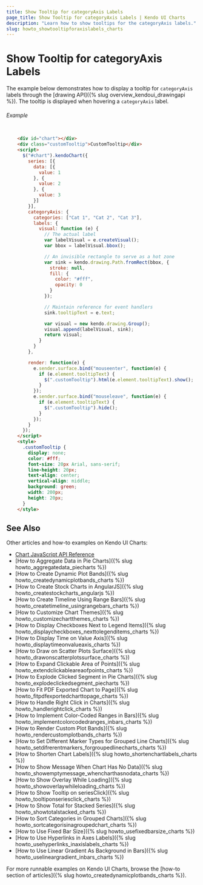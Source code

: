 ```yaml
---
title: Show Tooltip for categoryAxis Labels
page_title: Show Tooltip for categoryAxis Labels | Kendo UI Charts
description: "Learn how to show tooltips for the categoryAxis labels."
slug: howto_showtooltipforaxislabels_charts
---
```


# Show Tooltip for categoryAxis Labels

The example below demonstrates how to display a tooltip for `categoryAxis` labels through the [drawing API]({% slug overview_kendoui_drawingapi %}). The tooltip is displayed when hovering a `categoryAxis` label.

###### Example
```html

	<div id="chart"></div>
    <div class="customTooltip">CustomTooltip</div>
    <script>
      $("#chart").kendoChart({
        series: [{
          data: [{
            value: 1
          }, {
            value: 2
          }, {
            value: 3
          }]
        }],
        categoryAxis: {
          categories: ["Cat 1", "Cat 2", "Cat 3"],
          labels: {
            visual: function (e) {
              // The actual label
              var labelVisual = e.createVisual();
              var bbox = labelVisual.bbox();

              // An invisible rectangle to serve as a hot zone
              var sink = kendo.drawing.Path.fromRect(bbox, {
                stroke: null,
                fill: {
                  color: "#fff",
                  opacity: 0
                }
              });

              // Maintain reference for event handlers              
              sink.tooltipText = e.text;

              var visual = new kendo.drawing.Group();
              visual.append(labelVisual, sink);    
              return visual;
            }
          }
        },

        render: function(e) {
          e.sender.surface.bind("mouseenter", function(e) {
            if (e.element.tooltipText) {
              $(".customTooltip").html(e.element.tooltipText).show();
            }
          });
          e.sender.surface.bind("mouseleave", function(e) {
            if (e.element.tooltipText) {
              $(".customTooltip").hide();
            }
          });
        }
      });
    </script>
	<style>
      .customTooltip {
        display: none;
        color: #fff;
        font-size: 20px Arial, sans-serif;
        line-height: 20px;
        text-align: center;
        vertical-align: middle;
        background: green;
        width: 200px;
        height: 20px;
      }
    </style>
```

## See Also

Other articles and how-to examples on Kendo UI Charts:

* [Chart JavaScript API Reference](/api/javascript/dataviz/ui/chart)
* [How to Aggregate Data in Pie Charts]({% slug howto_aggregatedata_piecharts %})
* [How to Create Dynamic Plot Bands]({% slug howto_createdynamicplotbands_charts %})
* [How to Create Stock Charts in AngularJS]({% slug howto_createstockcharts_angularjs %})
* [How to Create Timeline Using Range Bars]({% slug howto_createtimeline_usingrangebars_charts %})
* [How to Customize Chart Themes]({% slug howto_customizechartthemes_charts %})
* [How to Display Checkboxes Next to Legend Items]({% slug howto_displaycheckboxes_nexttolegenditems_charts %})
* [How to Display Time on Value Axis]({% slug howto_displaytimeonvalueaxis_charts %})
* [How to Draw on Scatter Plots Surface]({% slug howto_drawonscatterplotssurface_charts %})
* [How to Expand Clickable Area of Points]({% slug howto_extendclickableareaofpoints_charts %})
* [How to Explode Clicked Segment in Pie Charts]({% slug howto_explodeclickedsegment_piecharts %})
* [How to Fit PDF Exported Chart to Page]({% slug howto_fitpdfexportedcharttopage_charts %})
* [How to Handle Right Click in Charts]({% slug howto_handlerightclick_charts %})
* [How to Implement Color-Coded Ranges in Bars]({% slug howto_implementcolorcodedranges_inbars_charts %})
* [How to Render Custom Plot Bands]({% slug howto_rendercustomplotbands_charts %})
* [How to Set Different Marker Types for Grouped Line Charts]({% slug howto_setdifrerentmarkers_forgroupedlinecharts_charts %})
* [How to Shorten Chart Labels]({% slug howto_shortenchartlabels_charts %})
* [How to Show Message When Chart Has No Data]({% slug howto_showemptymessage_whencharthasnodata_charts %})
* [How to Show Overlay While Loading]({% slug howto_showoverlaywhileloading_charts %})
* [How to Show Tooltip on seriesClick]({% slug howto_tooltiponseriesclick_charts %})
* [How to Show Total for Stacked Series]({% slug howto_showtotalstacked_charts %})
* [How to Sort Categories in Grouped Charts]({% slug howto_sortcategorisinagroupedchart_charts %})
* [How to Use Fixed Bar Size]({% slug howto_usefixedbarsize_charts %})
* [How to Use Hyperlinks in Axes Labels]({% slug howto_usehyperlinks_inaxislabels_charts %})
* [How to Use Linear Gradient As Background in Bars]({% slug howto_uselineargradient_inbars_charts %})

For more runnable examples on Kendo UI Charts, browse the [how-to section of articles]({% slug howto_createdynamicplotbands_charts %}).
